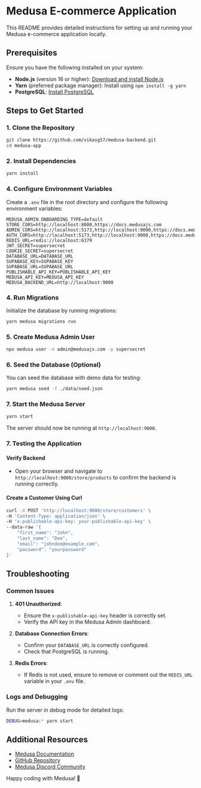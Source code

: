 # Medusa E-commerce Application

This README provides detailed instructions for setting up and running your Medusa e-commerce application locally.

## Prerequisites

Ensure you have the following installed on your system:

- **Node.js** (version 16 or higher): [Download and install Node.js](https://nodejs.org/)
- **Yarn** (preferred package manager): Install using `npm install -g yarn`
- **PostgreSQL**: [Install PostgreSQL](https://www.postgresql.org/)

## Steps to Get Started

### 1. Clone the Repository
```bash
git clone https://github.com/vikasg57/medusa-backend.git
cd medusa-app
```

### 2. Install Dependencies
```bash
yarn install
```

### 4. Configure Environment Variables

Create a `.env` file in the root directory and configure the following environment variables:

```env
MEDUSA_ADMIN_ONBOARDING_TYPE=default
STORE_CORS=http://localhost:8000,https://docs.medusajs.com
ADMIN_CORS=http://localhost:5173,http://localhost:9000,https://docs.medusajs.com
AUTH_CORS=http://localhost:5173,http://localhost:9000,https://docs.medusajs.com
REDIS_URL=redis://localhost:6379
JWT_SECRET=supersecret
COOKIE_SECRET=supersecret
DATABASE_URL=DATABASE_URL
SUPABASE_KEY=SUPABASE_KEY
SUPABASE_URL=SUPABASE_URL
PUBLISHABLE_API_KEY=PUBLISHABLE_API_KEY
MEDUSA_API_KEY=MEDUSA_API_KEY
MEDUSA_BACKEND_URL=http://localhost:9000
```

### 4. Run Migrations

Initialize the database by running migrations:
```bash
yarn medusa migrations run
```

### 5. Create Medusa Admin User

```bash
npx medusa user -e admin@medusajs.com -p supersecret
```


### 6. Seed the Database (Optional)

You can seed the database with demo data for testing:
```bash
yarn medusa seed -f ./data/seed.json
```

### 7. Start the Medusa Server
```bash
yarn start
```
The server should now be running at `http://localhost:9000`.

### 7. Testing the Application

#### Verify Backend
- Open your browser and navigate to `http://localhost:9000/store/products` to confirm the backend is running correctly.

#### Create a Customer Using Curl
```bash
curl -X POST 'http://localhost:9000/store/customers' \  
-H 'Content-Type: application/json' \  
-H 'x-publishable-api-key: your-publishable-api-key' \  
--data-raw '{  
    "first_name": "John",  
    "last_name": "Doe",  
    "email": "johndoe@example.com",  
    "password": "yourpassword"  
}'
```
## Troubleshooting

### Common Issues

1. **401 Unauthorized**:
   - Ensure the `x-publishable-api-key` header is correctly set.
   - Verify the API key in the Medusa Admin dashboard.

2. **Database Connection Errors**:
   - Confirm your `DATABASE_URL` is correctly configured.
   - Check that PostgreSQL is running.

3. **Redis Errors**:
   - If Redis is not used, ensure to remove or comment out the `REDIS_URL` variable in your `.env` file.

### Logs and Debugging

Run the server in debug mode for detailed logs:
```bash
DEBUG=medusa:* yarn start
```

## Additional Resources

- [Medusa Documentation](https://docs.medusajs.com/)
- [GitHub Repository](https://github.com/medusajs/medusa)
- [Medusa Discord Community](https://discord.com/invite/medusajs)

Happy coding with Medusa! 🚀
